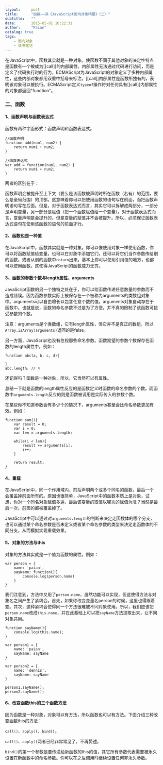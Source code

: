 ```yaml
---
layout:     post
title:      "函数——读《JavaScript面向对象精要》（二）"
subtitle:   ""
date:       2015-05-01 10:22:31
author:     "Paian"
catalog: true
tags:
    - 面向对象
    - 读书笔记
---
```


在JavaScript中，函数其实就是一种对象。使函数不同于其他对象的决定性特点是函数有一个被成为[[call]]的内部属性。内部属性无法通过代码进行访问，而是定义了代码执行时的行为。ECMAScript为JavaScript的对象定义了多种内部属性，这些内部对象都用双重中括号来标注。[[call]]内部属性是函数所独有的，表明该对象可以被执行。ECMAScript定义`typeof`操作符对任何具有[[call]]内部属性的对象都返回"function"。

### 二、函数

#### 1、函数声明与函数表达式

函数有两种字面形式：函数声明和函数表达式。

```
//函数声明
function add(num1, num2) {
    return num1 + num2;
}
```

```
//函数表达式
var add = function(num1, num2) {
    return num1 + num2;
}
```

两者的区别在于：

函数声明会被提升至上下文（要么是该函数被声明时所在函数（若有）的范围，要么是全局范围）的顶部。这意味着你可以把使用函数的语句写在前面，而把函数声明语句写在后面。但是，对于函数表达式而言，其实它可以拆解成两部分，一部分是声明变量，另一部分是赋值（把一个函数赋值给一个变量）。对于函数表达式而言，变量声明是会提升的，但是变量的赋值并不会被提升。所以，必须保证函数表达式语句在使用该函数的语句的前面才行。

#### 2、函数也是一种值

在JavaScript中，函数其实就是一种对象。你可以像使用对象一样使用函数，你可以将函数赋值给变量，也可以在对象中添加它们，还可以将它们当作参数传给别的函数，或者从别的函数中`return`出来。基本上你可以使用引用值的地方，也都可以使用函数。这使得JavaScript的函数威力无穷。

#### 3、函数的参数个数与length属性、arguments

JavaScript函数的另一个独特之处在于，你可以给函数传递任意数量的参数而不造成错误。因为函数参数实际上被保存在一个被称为arguments的类数组对象中。arguments可以自由增长以包含任意个数的值。arguments对象自动存在于函数中。也就是说，函数的命名参数不过是为了方便，并不真的限制了该函数可接受参数的个数。

注意：arguments是个类数组，它有length属性，但它并不是真正的数组，所以`Array.isArray(arguments)`返回的是false。

另一方面，JavaScript也没有忽视那些命名参数。函数期望的参数个数保存在函数的length属性中。例如：

```
function abc(a, b, c, d){

}
abc.length; // 4
```

还记得吗？函数是一种对象，所以，它当然可以有属性。

总结一下就是函数的length属性反应的是函数定义时函数的命名参数的个数。而函数中`arguments.length`反应的则是函数被调用是实际传入的参数个数。

在某些你不知道参数会有多少个的情况下，arguments甚至会比命名参数更加有效。例如：

```
function sum(){
    var result = 0;
    var i = 0;
    var len = arguments.length;

    while(i < len){
        result += arguments[i];
        i++;
    }

    return result;
}
```

#### 4、重载

在JavaScript中，同一个作用域内，前后声明两个或多个同名的函数，最后一个会覆盖掉前面所有的。原因也很简单，JavaScript中的函数本质上是对象，试想，你对一个同名对象赋值多遍，最后该变量的取值以哪次的赋值为准？当然是最后一次，前面的都被覆盖掉了。

JavaScript中可以通过对`arguments.length`的判断来决定走函数体的哪个分支，也可以通过某个命名参数是否未定义或者某个命名参数的类型来决定走函数体的不同分支，从而模拟实现重载效果。

#### 5、对象的方法与this

对象的方法其实就是一个值为函数的属性。例如：

```
var person = {
    name: 'paian',
    sayName: function(){
        console.log(person.name)
    }
}
```

我们注意到，方法中又用了`person.name`，虽然功能可以实现，但这使得方法与对象名之间产生了紧耦合。首先，如果你改变变量名person的时候，这里也得跟着变。其次，这种紧耦合使得同一个方法很难被不同对象使用。所以，我们应该把`person.name`改成`this.name`，并在此基础上可以把`sayName`方法提取出来，让不同对象共用。

```
function sayName(){
    console.log(this.name);
}

var person1 = {
    name: 'paian',
    sayName: sayName
}

var person2 = {
    name: 'dennis',
    sayName: sayName
}

person1.sayName();
person2.sayName();
```

#### 6、改变函数this的三个函数方法

因为函数是一种对象，对象可以有方法，所以函数也可以有方法。下面介绍三种改变函数this的方法：

`call()`、`apply()`、`bind()`。

`call()`、`apply()`两者已经非常常见了，不再赘述。

`bind()`的第一个参数是要传递给新函数的this的值，其它所有参数代表需要被永久设置在新函数中的命名参数。你可以在之后调用时继续设置任何非永久参数。




